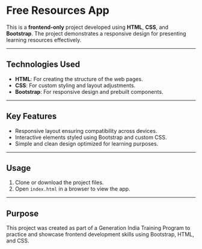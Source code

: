 # Free Resources App

This is a **frontend-only** project developed using **HTML**, **CSS**, and **Bootstrap**. The project demonstrates a responsive design for presenting learning resources effectively.

---

## Technologies Used

- **HTML**: For creating the structure of the web pages.
- **CSS**: For custom styling and layout adjustments.
- **Bootstrap**: For responsive design and prebuilt components.

---

## Key Features

- Responsive layout ensuring compatibility across devices.
- Interactive elements styled using Bootstrap and custom CSS.
- Simple and clean design optimized for learning purposes.

---

## Usage

1. Clone or download the project files.
2. Open `index.html` in a browser to view the app.

---

## Purpose

This project was created as part of a Generation India Training Program to practice and showcase frontend development skills using Bootstrap, HTML, and CSS.
